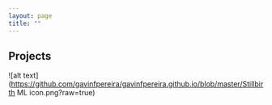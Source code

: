 ```yaml
---
layout: page
title: ""
---
```


## Projects

![alt text](https://github.com/gavinfpereira/gavinfpereira.github.io/blob/master/Stillbirth ML icon.png?raw=true)
